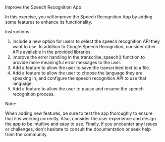 Improve the Speech Recognition App

In this exercise, you will improve the Speech Recognition App by adding some features to enhance its functionality.


Instructions

1. Include a new option for users to select the speech recognition API they want to use. In addition to Google Speech Recognition, consider other APIs available in the provided libraries.
2. Improve the error handling in the transcribe_speech() function to provide more meaningful error messages to the user.
3. Add a feature to allow the user to save the transcribed text to a file.
4. Add a feature to allow the user to choose the language they are speaking in, and configure the speech recognition API to use that language.
5. Add a feature to allow the user to pause and resume the speech recognition process.

Note:

When adding new features, be sure to test the app thoroughly to ensure that it is working correctly. Also, consider the user experience and design the app to be intuitive and easy to use. Finally, if you encounter any issues or challenges, don't hesitate to consult the documentation or seek help from the community.